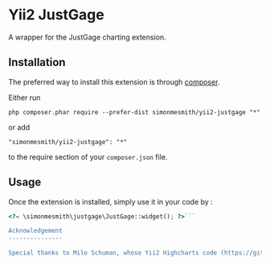 Yii2 JustGage
=============
A wrapper for the JustGage charting extension.

Installation
------------

The preferred way to install this extension is through [composer](http://getcomposer.org/download/).

Either run

```
php composer.phar require --prefer-dist simonmesmith/yii2-justgage "*"
```

or add

```
"simonmesmith/yii2-justgage": "*"
```

to the require section of your `composer.json` file.


Usage
-----

Once the extension is installed, simply use it in your code by  :

```php
<?= \simonmesmith\justgage\JustGage::widget(); ?>```

Acknowledgement
---------------

Special thanks to Milo Schuman, whose Yii2 Highcharts code (https://github.com/miloschuman/yii2-highcharts-widget) provided the guidance and foundation for this extension.